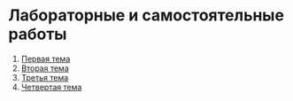 # Лабораторные и самостоятельные работы 

1. [Первая тема](https://github.com/python-basic/sem3-lr2-AlexTrubkina)
2. [Вторая тема](https://github.com/python-basic/sem3-t2-AlexTrubkina)
3. [Третья тема](https://github.com/python-basic/sem3-t3-AlexTrubkina)
4. [Четвертая тема](https://github.com/python-basic/sem3-t4-AlexTrubkina)
